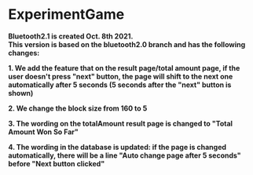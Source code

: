 # ExperimentGame
**Bluetooth2.1 is created Oct. 8th 2021.</br>**
**This version is based on the bluetooth2.0 branch and has the following changes:**

**1. We add the feature that on the result page/total amount page, if the user doesn't press "next" button, the page will shift to the next one automatically after 5 seconds (5 seconds after the "next" button is shown)**

**2. We change the block size from 160 to 5**

**3. The wording on the totalAmount result page is changed to "Total Amount Won So Far"**

**4. The wording in the database is updated: if the page is changed automatically, there will be a line "Auto change page after 5 seconds" before "Next button clicked"**